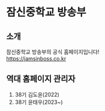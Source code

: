 # 잠신중학교 방송부

## 소개
잠신중학교 방송부의 공식 홈페이지입니다!<br>
https://jamsinboss.co.kr

## 역대 홈페이지 관리자
1. 38기 김도윤(2022)
2. 38기 윤태우(2023~)

